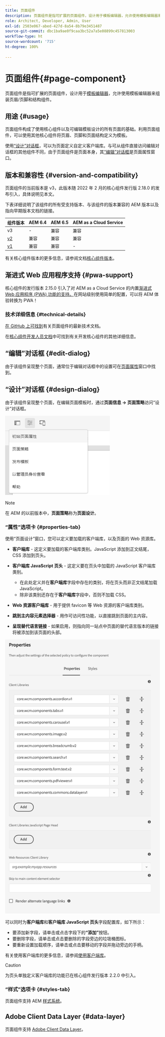 ```yaml
---
title: 页面组件
description: 页面组件是指可扩展的页面组件，设计用于模板编辑器，允许使用模板编辑器来组装页眉/页脚和结构组件。
role: Architect, Developer, Admin, User
exl-id: 2503e067-abed-427d-8a54-8b79e3451487
source-git-commit: dbc1ba9ae0f9caa3bc52a7a5e08899c457813003
workflow-type: ht
source-wordcount: '715'
ht-degree: 100%

---
```


# 页面组件{#page-component}

页面组件是指可扩展的页面组件，设计用于[模板编辑器](https://experienceleague.adobe.com/docs/experience-manager-cloud-service/sites/authoring/features/templates.html)，允许使用模板编辑器来组装页眉/页脚和结构组件。

## 用途 {#usage}

页面组件构成了使用核心组件以及可编辑模板设计的所有页面的基础。利用页面组件，可以使用其他核心组件将页眉、页脚和页面结构定义为模板。

使用[“设计”对话框](#design-dialog)，可以为页面定义自定义客户端库。与可从组件直接访问编辑对话框的其他组件不同，由于页面组件是页面本身，其[“编辑”对话框](#edit-dialog)是页面属性窗口。

## 版本和兼容性 {#version-and-compatibility}

页面组件的当前版本是 v3，此版本随 2022 年 2 月的核心组件发行版 2.18.0 的发布引入，具体说明见本文。

下表详细说明了该组件的所有受支持版本、与该组件的版本兼容的 AEM 版本以及指向早期版本文档的链接。

| 组件版本 | AEM 6.4 | AEM 6.5 | AEM as a Cloud Service |
|---|---|---|---|
| v3 | - | 兼容 | 兼容 |
| [v2](v2/page.md) | 兼容 | 兼容 | 兼容 |
| [v1](v1/page-v1.md) | 兼容 | 兼容 | - |

有关核心组件版本的更多信息，请参阅文档[核心组件版本](/help/versions.md)。

## 渐进式 Web 应用程序支持 {#pwa-support}

核心组件的发行版本 2.15.0 引入了对 AEM as a Cloud Service 的内置[渐进式 Web 应用程序 (PWA) 功能的支持。](https://experienceleague.adobe.com/docs/experience-manager-cloud-service/sites/authoring/features/enable-pwa.html)在网站级别使用简单的配置，可以将 AEM 体验转换为 PWA！

### 技术详细信息 {#technical-details}

[在 GitHub 上可找到](https://adobe.com/go/aem_cmp_tech_page_v2_cn)有关页面组件的最新技术文档。

在[核心组件开发人员文档](/help/developing/overview.md)中可找到有关开发核心组件的其他详细信息。

## “编辑”对话框 {#edit-dialog}

由于该组件呈现整个页面，通常位于编辑对话框中的设置可在[页面属性](https://experienceleague.adobe.com/docs/experience-manager-cloud-service/sites/authoring/fundamentals/page-properties.html)窗口中找到。

## “设计”对话框 {#design-dialog}

由于该组件呈现整个页面，在编辑页面模板时，通过&#x200B;**页面信息 -> 页面策略**&#x200B;访问“设计”对话框。

![页面策略](/help/assets/page-policy.png)

>[!NOTE]
>
>在 AEM 的以前版本中，**页面策略**&#x200B;称为&#x200B;**页面设计**。

### “属性”选项卡 {#properties-tab}

使用“页面设计”窗口，您可以定义要加载的客户端库，以及页面的 Web 资源库。

* **客户端库** - 这定义要加载的客户端库类别。JavaScript 添加到正文结尾，CSS 添加到页头。
* **客户端库 JavaScript 页头** - 这定义要在页头中加载的 JavaScript 客户端库类别。
   * 在此处定义并在&#x200B;**客户端库**&#x200B;字段中存在的类别，将在页头而非正文结尾加载 JavaScript。
   * 除非该类别还存在于&#x200B;**客户端库**&#x200B;字段中，否则不加载 CSS。

* **Web 资源客户端库** - 用于提供 favicon 等 Web 资源的客户端库类别。

* **跳到主内容元素选择器** - 用作可访问性功能，以直接跳到页面的主内容。

* **呈现替代语言链接** - 如果启用，则指向同一站点中页面的替代语言版本的链接将被添加到该页面的头部。

![页面组件设计对话框](/help/assets/page-design.png)

可以同时为&#x200B;**客户端库**&#x200B;和&#x200B;**客户端库 JavaScript 页头**&#x200B;字段配置库，如下所示：

* 要添加新字段，请单击或点击字段下的&#x200B;**“添加”**&#x200B;按钮。
* 要删除字段，请单击或点击要删除的字段旁边的垃圾桶图标。
* 要重新设置加载顺序，请单击或点击要移动的字段并拖动旁边的手柄。

有关使用客户端库的更多信息，请参阅[使用客户端库](https://helpx.adobe.com/cn/experience-manager/6-5/sites/developing/using/clientlibs.html)。

>[!CAUTION]
>
>为页头单独定义客户端库的功能已在核心组件发行版本 2.2.0 中引入。

### “样式”选项卡 {#styles-tab}

页面组件支持 AEM [样式系统](/help/get-started/authoring.md#component-styling)。

## Adobe Client Data Layer {#data-layer}

页面组件支持 [Adobe Client Data Layer](/help/developing/data-layer/overview.md)。
